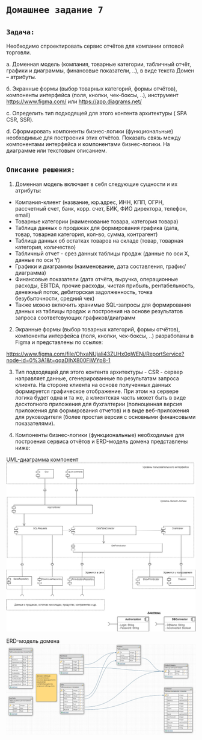 # `Домашнее задание 7`

## `Задача:`

Необходимо спроектировать сервис отчётов для компании оптовой торговли.

а. Доменная модель (компания, товарные категории, табличный отчёт, графики и диаграммы, финансовые показатели, ..), в виде текста Домен – атрибуты.

б. Экранные формы (выбор товарных категорий, формы отчётов), компоненты интерфейса (поля, кнопки, чек-боксы, ..), инструмент https://www.figma.com/ или https://app.diagrams.net/

с. Определить тип подходящей для этого контента архитектуры ( SPA CSR, SSR).

d. Сформировать компоненты бизнес-логики (функциональные) необходимые для построения этих отчётов. Показать связь между компонентами интерфейса и компонентами бизнес-логики. На диаграмме или текстовым описанием.

## `Описание решения:`

1. Доменная модель включает в себя следующие сущности и их атрибуты:
  * Компания-клиент (название, юр.адрес, ИНН, КПП, ОГРН, рассчетный счет, банк, корр. счет, БИК, ФИО директора, телефон, email) 
  * Товарные категории (наименование товара, категория товара)
  * Таблица данных о продажах для формирования графика (дата, товар, товарная категория, кол-во, сумма, контрагент)
  * Таблица данных об остатках товаров на складе (товар, товарная категория, количество)
  * Табличный отчет - срез данных таблицы продаж (данные по оси Х, данные по оси Y)
  * Графики и диаграммы (наименование, дата составления, график/диаграмма)
  * Финансовые показатели (дата отчёта, выручка, операционные расходы, EBITDA, прочие расходы, чистая прибыль, рентабельность, денежный поток, дебиторская задолженность, точка безубыточности, средний чек)
  * Также можно включить хранимые SQL-запросы для формирования данных из таблицы продаж и построения на основе результатов запроса соответсвующих графиков/диаграмм 

2. Экранные формы (выбор товарных категорий, формы отчётов), компоненты интерфейса (поля, кнопки, чек-боксы, ..) разработаны в Figma и представлены по ссылке:

https://www.figma.com/file/OhxaNUjali43ZUHx0qWENj/ReportService?node-id=0%3A1&t=qqaDIhX800FIWYp8-1

3. Тип подходящей для этого контента архитектуры - CSR - сервер направляет данные, сгенерированные по результатам запроса клиента. На стороне клиента на основе полученных данных формируется графическое отображение. При этом на сервере логика будет одна и та же, а клиентская часть может быть в виде десктопного приложения для бухгалтерии (полноценная версия приложения для формирования отчетов) и в виде веб-приложения для руководителя (более простая версия с основными финансовыми показателями).

4. Компоненты бизнес-логики (функциональные) необходимые для построения сервиса отчётов и ERD-модель домена представлены ниже:

UML-диаграмма компонент
![UML_Diagram](UML_diagram.jpg)

ERD-модель домена
![ERD-model](ERD_model.jpg)
